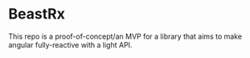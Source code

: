 # BeastRx

This repo is a proof-of-concept/an MVP for a library that aims to make angular fully-reactive with a light API.
